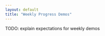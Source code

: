 ```yaml
---
layout: default
title: "Weekly Progress Demos"
---
```


TODO: explain expectations for weekly demos
